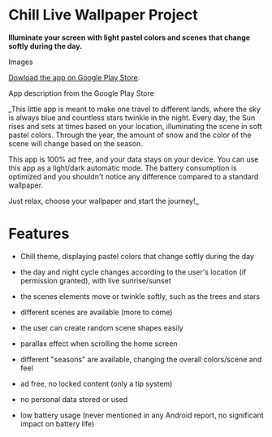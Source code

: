 # Chill Live Wallpaper Project

**Illuminate your screen with light pastel colors and scenes that change softly during the day.**

Images

[Dowload the app on Google Play Store](https://play.google.com/store/apps/details?id=com.chilllive.chillwallpaperproject).


App description from the Google Play Store

_This little app is meant to make one travel to different lands, where the sky is always blue and countless stars twinkle in the night.
Every day, the Sun rises and sets at times based on your location, illuminating the scene in soft pastel colors. Through the year, the amount of snow and the color of the scene will change based on the season.

This app is 100% ad free, and your data stays on your device.
You can use this app as a light/dark automatic mode. The battery consumption is optimized and you shouldn't notice any difference compared to a standard wallpaper.

Just relax, choose your wallpaper and start the journey!_


Features
=======

* Chill theme, displaying pastel colors that change softly during the day

* the day and night cycle changes according to the user's location (if permission granted), with live sunrise/sunset

* the scenes elements move or twinkle softly, such as the trees and stars

* different scenes are available (more to come)

* the user can create random scene shapes easily

* parallax effect when scrolling the home screen

* different "seasons" are available, changing the overall colors/scene and feel

* ad free, no locked content (only a tip system)

* no personal data stored or used

* low battery usage (never mentioned in any Android report, no significant impact on battery life)

